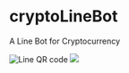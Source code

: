 # cryptoLineBot
A Line Bot for Cryptocurrency

![Line QR code](https://qr-official.line.me/M/fJ7oSG33xP.png)
<img src = "https://qr-official.line.me/M/fJ7oSG33xP.png">
